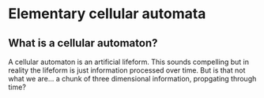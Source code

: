# Elementary cellular automata

## What is a cellular automaton?
A cellular automaton is an artificial lifeform. This sounds compelling but in reality the lifeform is just information processed over time. But is that not what we are... a chunk of three dimensional information, propgating through time?
